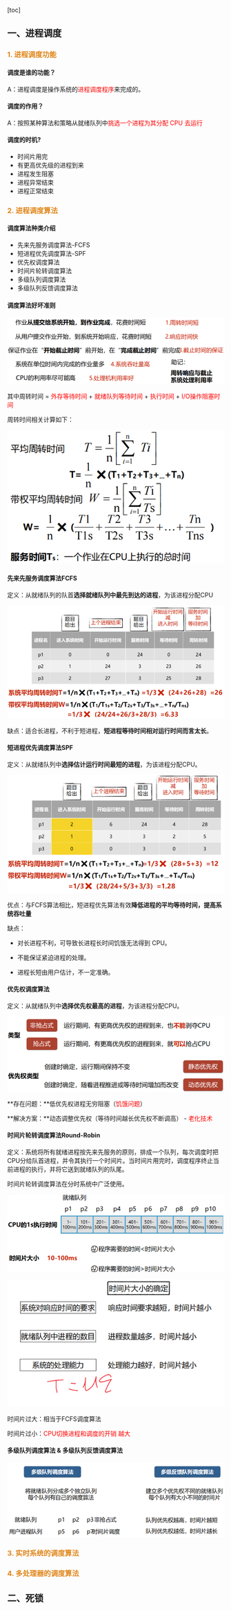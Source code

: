 [toc]

## 一、进程调度

### <font style=color:#e0861a>1. 进程调度功能</font>

#### 调度是谁的功能？

A：进程调度是操作系统的<font style=color:red>进程调度程序</font>来完成的。

#### 调度的作用？

A：按照某种算法和策略从就绪队列中<font style=color:red>挑选一个进程为其分配 CPU 去运行</font>

#### 调度的时机?

- 时间片用完
- 有更高优先级的进程到来
- 进程发生阻塞
- 进程异常结束
- 进程正常结束



### <font style=color:#e0861a>2. 进程调度算法</font>

#### 调度算法种类介绍

- 先来先服务调度算法-FCFS
- 短进程优先调度算法-SPF
- 优先权调度算法
- 时间片轮转调度算法
- 多级队列调度算法
- 多级队列反馈调度算法



#### 调度算法好坏准则

![image-20220916082849110](images/image-20220916082849110.png)



其中周转时间 = <font style=color:red>外存等待时间</font> + <font style=color:red>就绪队列等待时间</font> + <font style=color:red>执行时间</font> + <font style=color:red>I/O操作阻塞时间</font>

周转时间相关计算如下：

![image-20220916082709097](images/image-20220916082709097.png)



#### 先来先服务调度算法FCFS

定义：从就绪队列的队首**选择就绪队列中最先到达的进程**，为该进程分配CPU

![image-20220916083225623](images/image-20220916083225623.png)

缺点：适合长进程，不利于短进程，**短进程等待时间相对运行时间而言太长**。



#### 短进程优先调度算法SPF

定义：从就绪队列中**选择估计运行时间最短的进程**，为该进程分配CPU。

![image-20220916083652671](images/image-20220916083652671.png)

优点：与FCFS算法相比，短进程优先算法有效**降低进程的平均等待时间，提高系统吞吐量**

缺点：

- 对长进程不利，可导致长进程长时间饥饿无法得到 CPU。

- 不能保证紧迫进程的处理。

- 进程长短由用户估计，不一定准确。



#### 优先权调度算法

定义：从就绪队列中**选择优先权最高的进程**，为该进程分配CPU。

![image-20220916084050159](images/image-20220916084050159.png)

**存在问题：**低优先权进程无穷阻塞（<font style=color:red>饥饿问题</font>）

**解决方案：**动态调整优先权（等待时间越长优先权不断调高） - <font style=color:red>老化技术</font>



#### 时间片轮转调度算法Round-Robin

定义：系统将所有就绪进程按先来先服务的原则，排成一个队列，每次调度时把CPU分给队首进程，并令其执行一个时间片。当时间片用完时，调度程序终止当前进程的执行，并将它送到就绪队列的队尾。

时间片轮转调度算法在分时系统中广泛使用。

![image-20220916084421692](images/image-20220916084421692.png)

![image-20220916084700762](images/image-20220916084700762.png)

时间片过大：相当于FCFS调度算法

时间片过小：<font style=color:red>CPU切换进程和调度的开销 越大</font>



#### 多级队列调度算法 & 多级队列反馈调度算法

![image-20220916085137806](images/image-20220916085137806.png)





### <font style=color:#e0861a>3. 实时系统的调度算法</font>



### <font style=color:#e0861a>4. 多处理器的调度算法</font>



## 二、死锁





